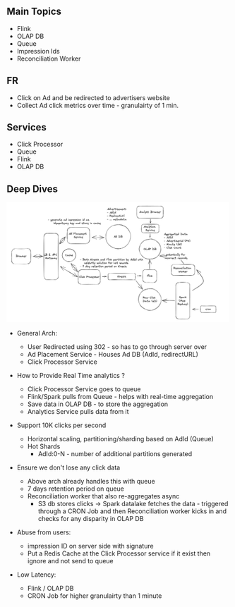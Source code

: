 ## Main Topics

- Flink
- OLAP DB
- Queue
- Impression Ids
- Reconciliation Worker

## FR

- Click on Ad and be redirected to advertisers website
- Collect Ad click metrics over time - granulairty of 1 min.

## Services

- Click Processor
- Queue
- Flink
- OLAP DB

## Deep Dives

![alt text](./Images/AdClickAggregator.png)

- General Arch:

  - User Redirected using 302 - so has to go through server over
  - Ad Placement Service - Houses Ad DB (AdId, redirectURL)
  - Click Processor Service

- How to Provide Real Time analytics ?

  - Click Processor Service goes to queue
  - Flink/Spark pulls from Queue - helps with real-time aggregation
  - Save data in OLAP DB - to store the aggregation
  - Analytics Service pulls data from it

- Support 10K clicks per second

  - Horizontal scaling, partitioning/sharding based on AdId (Queue)
  - Hot Shards
    - AdId:0-N - number of additional partitions generated

- Ensure we don't lose any click data

  - Above arch already handles this with queue
  - 7 days retention period on queue
  - Reconciliation worker that also re-aggregates async
    - S3 db stores clicks -> Spark datalake fetches the data - triggered through a CRON Job and then Reconciliation worker kicks in and checks for any disparity in OLAP DB

- Abuse from users:

  - impression ID on server side with signature
  - Put a Redis Cache at the Click Processor service if it exist then ignore and not send to queue

- Low Latency:
  - Flink / OLAP DB
  - CRON Job for higher granulairty than 1 minute
